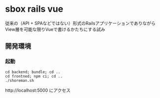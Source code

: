 # sbox rails vue
従来の（API + SPAなどではない）形式のRailsアプリケーションでありながらView層を可能な限りVueで書けるかたちにする試み

## 開発環境

### 起動
```
cd backend; bundle; cd ..
cd frontned; npm ci; cd ..
./shoreman.sh
```

http://localhost:5000 にアクセス
